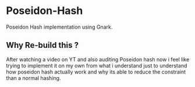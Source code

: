# Poseidon-Hash
Poseidon Hash implementation using Gnark.

## Why Re-build this ? 
After watching a video on YT and also auditing Poseidon hash now i feel like trying to implement it on my own from what i understand just to understand how poseidon hash actually work and why its able to reduce the constraint than a normal hashing.
